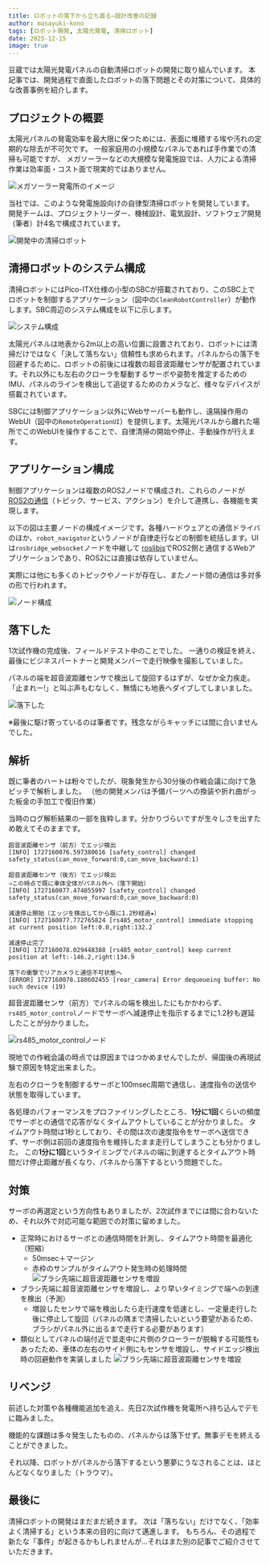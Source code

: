 ```yaml
---
title: ロボットの落下から立ち直る—設計改善の記録
author: masayuki-kono
tags: [ロボット開発, 太陽光発電, 清掃ロボット]
date: 2025-12-15
image: true
---
```


豆蔵では太陽光発電パネルの自動清掃ロボットの開発に取り組んでいます。
本記事では、開発過程で直面したロボットの落下問題とその対策について、具体的な改善事例を紹介します。

## プロジェクトの概要

太陽光パネルの発電効率を最大限に保つためには、表面に堆積する埃や汚れの定期的な除去が不可欠です。
一般家庭用の小規模なパネルであれば手作業での清掃も可能ですが、
メガソーラーなどの大規模な発電施設では、人力による清掃作業は効率面・コスト面で現実的ではありません。

![メガソーラー発電所のイメージ](/img/robotics/clean-robot/solar-panel.png)

当社では、このような発電施設向けの自律型清掃ロボットを開発しています。
開発チームは、プロジェクトリーダー、機械設計、電気設計、ソフトウェア開発（筆者）計4名で構成されています。

![開発中の清掃ロボット](/img/robotics/clean-robot/clean-robot-proto-2nd.png)

## 清掃ロボットのシステム構成

清掃ロボットにはPico-ITX仕様の小型のSBCが搭載されており、このSBC上でロボットを制御するアプリケーション（図中の`CleanRobotController`）が動作します。SBC周辺のシステム構成を以下に示します。

![システム構成](/img/robotics/clean-robot/system-structure-related-to-sbc-proto-2nd.png)

太陽光パネルは地表から2m以上の高い位置に設置されており、ロボットには清掃だけではなく「決して落ちない」信頼性も求められます。パネルからの落下を回避するために、ロボットの前後には複数の超音波距離センサが配置されています。それ以外にも左右のクローラを駆動するサーボや姿勢を推定するためのIMU、パネルのラインを検出して追従するためのカメラなど、様々なデバイスが搭載されています。

SBCには制御アプリケーション以外にWebサーバーも動作し、遠隔操作用のWebUI（図中の`RemoteOperationUI`）を提供します。太陽光パネルから離れた場所でこのWebUIを操作することで、自律清掃の開始や停止、手動操作が行えます。

## アプリケーション構成

制御アプリケーションは複数のROS2ノードで構成され、これらのノードが[ROS2の通信](https://docs.ros.org/en/humble/How-To-Guides/Topics-Services-Actions.html)（トピック、サービス、アクション）を介して連携し、各機能を実現します。

以下の図は主要ノードの構成イメージです。各種ハードウェアとの通信ドライバのほか、`robot_navigator`というノードが自律走行などの制御を統括します。UIは`rosbridge_websocket`ノードを中継して [roslibjs](https://github.com/RobotWebTools/roslibjs)でROS2側と通信するWebアプリケーションであり、ROS2には直接は依存していません。

実際には他にも多くのトピックやノードが存在し、またノード間の通信は多対多の形で行われます。

![ノード構成](/img/robotics/clean-robot/node-structure-proto-2nd.png)

## 落下した

1次試作機の完成後、フィールドテスト中のことでした。
一通りの検証を終え、最後にビジネスパートナーと開発メンバーで走行映像を撮影していました。

パネルの端を超音波距離センサで検出して旋回するはずが、なぜか全力疾走。
「止まれー!」と叫ぶ声もむなしく、無情にも地表へダイブしてしまいました。

![落下した](/img/robotics/clean-robot/falling-down.gif)

※最後に駆け寄っているのは筆者です。残念ながらキャッチには間に合いませんでした。

## 解析

既に筆者のハートは粉々でしたが、現象発生から30分後の作戦会議に向けて急ピッチで解析しました。
（他の開発メンバは予備パーツへの換装や折れ曲がった板金の手加工で復旧作業）

当時のログ解析結果の一部を抜粋します。分かりづらいですが生々しさを出すため敢えてそのままです。

```shell
超音波距離センサ（前方）でエッジ検出
[INFO] 1727160076.597380616 [safety_control] changed safety_status(can_move_forward:0,can_move_backward:1)

超音波距離センサ（後方）でエッジ検出
⇒この時点で既に車体全体がパネル外へ（落下開始）
[INFO] 1727160077.474055997 [safety_control] changed safety_status(can_move_forward:0,can_move_backward:0)

減速停止開始（エッジを検出してから既に1.2秒経過★）
[INFO] 1727160077.772765824 [rs485_motor_control] immediate stopping at current position left:0.0,right:132.2

減速停止完了
[INFO] 1727160078.029448388 [rs485_motor_control] keep current position at left:-146.2,right:134.9

落下の衝撃でリアカメラと通信不可状態へ
[ERROR] 1727160078.180602455 [rear_camera] Error dequeueing buffer: No such device (19)
```

超音波距離センサ（前方）でパネルの端を検出したにもかかわらず、`rs485_motor_control`ノードでサーボへ減速停止を指示するまでに1.2秒も遅延したことが分かりました。

![rs485_motor_controlノード](/img/robotics/clean-robot/rs-485-motor-control.png)

現地での作戦会議の時点では原因まではつかめませんでしたが、帰国後の再現試験で原因を特定出来ました。

左右のクローラを制御するサーボと100msec周期で通信し、速度指令の送信や状態を取得しています。

各処理のパフォーマンスをプロファイリングしたところ、**1分に1回**くらいの頻度でサーボとの通信で応答がなくタイムアウトしていることが分かりました。
タイムアウト時間は1秒としており、その間は次の速度指令をサーボへ送信できず、サーボ側は前回の速度指令を維持したまま走行してしまうことも分かりました。
この**1分に1回**というタイミングでパネルの端に到達するとタイムアウト時間だけ停止距離が長くなり、パネルから落下するという問題でした。

## 対策

サーボの再選定という方向性もありましたが、2次試作までには間に合わないため、それ以外で対応可能な範囲での対策に留めました。

* 正常時におけるサーボとの通信時間を計測し、タイムアウト時間を最適化（短縮）
    * 50msec＋マージン
    * 赤枠のサンプルがタイムアウト発生時の処理時間
    ![ブラシ先端に超音波距離センサを増設](/img/robotics/clean-robot/servo-com-processing-time.png)
* ブラシ先端に超音波距離センサを増設し、より早いタイミングで端への到達を検出（予測）
    * 増設したセンサで端を検出したら走行速度を低速とし、一定量走行した後に停止して旋回（パネルの隅まで清掃したいという要望があるため、ブラシがパネル外に出るまで走行する必要があります）
* 類似としてパネルの端付近で並走中に片側のクローラーが脱輪する可能性もあったため、車体の左右のサイド側にもセンサを増設し、サイドエッジ検出時の回避動作を実装しました
    ![ブラシ先端に超音波距離センサを増設](/img/robotics/clean-robot/clean-robot-proto-2nd-add-edge-sensors.png)

## リベンジ

前述した対策や各種機能追加を追え、先日2次試作機を発電所へ持ち込んでデモに臨みました。

機能的な課題は多々発生したものの、パネルからは落下せず。無事デモを終えることができました。

それ以降、ロボットがパネルから落下するという悪夢にうなされることは、ほとんどなくなりました（トラウマ）。

## 最後に

清掃ロボットの開発はまだまだ続きます。
次は「落ちない」だけでなく、「効率よく清掃する」という本来の目的に向けて邁進します。
もちろん、その過程で新たな「事件」が起きるかもしれませんが...それはまた別の記事でご紹介させていただきます。
